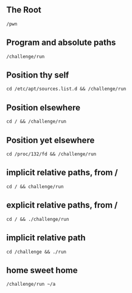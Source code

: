 ## The Root
```
/pwn
```
##  Program and absolute paths
```
/challenge/run
```
## Position thy self
```
cd /etc/apt/sources.list.d && /challenge/run
```
## Position elsewhere
```
cd / && /challenge/run
```
## Position yet elsewhere
```
cd /proc/132/fd && /challenge/run
```
## implicit relative paths, from /
```
cd / && challenge/run
```
## explicit relative paths, from /
```
cd / && ./challenge/run
```
## implicit relative path
```
cd /challenge && ./run
```
## home sweet home
```
/challenge/run ~/a
```
